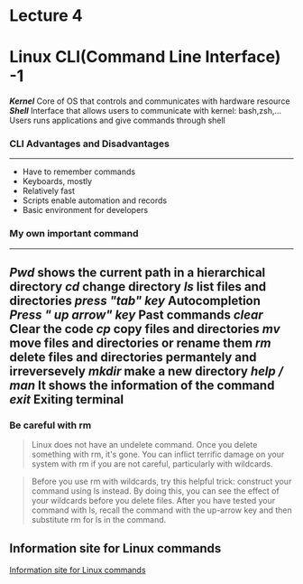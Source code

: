# Lecture 4
# Linux CLI(Command Line Interface) -1

***Kernel*** 
Core of OS that controls and communicates with hardware resource
***Shell***
Interface that allows users to communicate with kernel: bash,zsh,... Users runs applications and give commands through shell

### CLI Advantages and Disadvantages
---
- Have to remember commands
- Keyboards, mostly
- Relatively fast
- Scripts enable automation and records 
- Basic environment for developers

### My own important command
----
***Pwd*** 
shows the current path in a hierarchical directory
***cd*** 
change directory
***ls*** 
list files and directories
***press "tab" key***
Autocompletion
***Press " up arrow" key*** 
Past commands
***clear***
Clear the code
***cp***
copy files and directories
***mv***
move files and directories or rename them
***rm***
delete files and directories permantely and irreversevely
***mkdir***
make a new directory
***help / man***
It shows the information of the command
***exit***
Exiting terminal
---


### Be careful with rm
> Linux does not have an undelete command. Once you delete something with rm, it's gone. You can inflict terrific damage on your system with rm if you are not careful, particularly with wildcards.

> Before you use rm with wildcards, try this helpful trick: construct your command using ls instead. By doing this, you can see the effect of your wildcards before you delete files. After you have tested your command with ls, recall the command with the up-arrow key and then substitute rm for ls in the command.

## Information site for Linux commands
[Information site for Linux commands](https://linuxcommand.org/lc3_lts0050.php)



